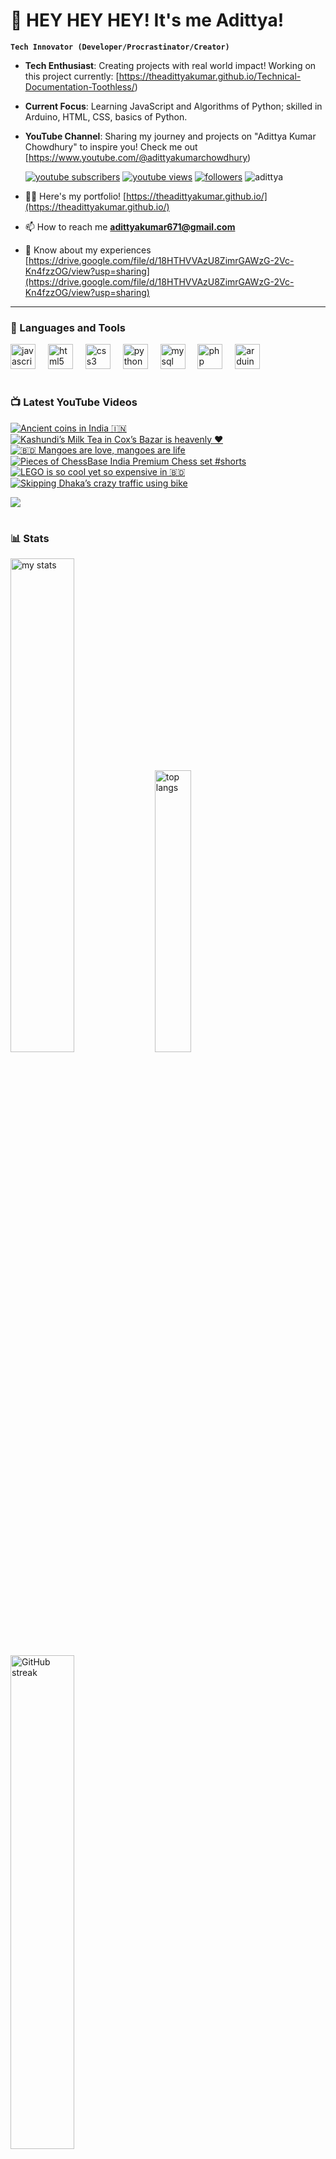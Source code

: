 # 👑 HEY HEY HEY! It's me Adittya!

**`Tech Innovator (Developer/Procrastinator/Creator)`**

- **Tech Enthusiast**: Creating projects with real world impact! Working on this project currently: [https://theadittyakumar.github.io/Technical-Documentation-Toothless/)
- **Current Focus**: Learning JavaScript and Algorithms of Python; skilled in Arduino, HTML, CSS, basics of Python.
- **YouTube Channel**: Sharing my journey and projects on "Adittya Kumar Chowdhury" to inspire you! Check me out [https://www.youtube.com/@adittyakumarchowdhury) 

   <p align="left">
      <a href="https://www.youtube.com/channel/UCu68HfYtlcXFI7kNhnSdspA?sub_confirmation=1">
         <img alt="youtube subscribers" title="Subscribe to my YouTube channel" src="https://custom-icon-badges.demolab.com/youtube/channel/subscribers/UCu68HfYtlcXFI7kNhnSdspA?color=%23E05D44&label=SUBSCRIBE&logo=video&logoColor=white&style=for-the-badge&labelColor=CE4630"/></a> 
      <a href="https://www.youtube.com/c/adittyakumarchowdhury">
         <img alt="youtube views" title="YouTube views" src="https://custom-icon-badges.demolab.com/youtube/channel/views/UCu68HfYtlcXFI7kNhnSdspA?color=%23E1AD0E&logo=eye&logoColor=white&style=for-the-badge&labelColor=C79600"/></a> 
      <a href="https://github.com/TheAdittyaKumar?tab=followers">
         <img alt="followers" title="Follow me on Github" src="https://custom-icon-badges.demolab.com/github/followers/TheAdittyaKumar?color=236ad3&labelColor=1155ba&style=for-the-badge&logo=person-add&label=Follow&logoColor=white"/></a>
      <img src="https://komarev.com/ghpvc/?username=TheAdittyaKumar&label=Profile%20views&color=0e75b6&style=flat" alt="adittya" />
   </p>


- 👨‍💻 Here's my portfolio! [https://theadittyakumar.github.io/](https://theadittyakumar.github.io/)

- 📫 How to reach me **adittyakumar671@gmail.com**

- 📄 Know about my experiences [https://drive.google.com/file/d/18HTHVVAzU8ZimrGAWzG-2Vc-Kn4fzzOG/view?usp=sharing](https://drive.google.com/file/d/18HTHVVAzU8ZimrGAWzG-2Vc-Kn4fzzOG/view?usp=sharing)

---

### 🧰 Languages and Tools

<div align="left">
  <img src="https://cdn.jsdelivr.net/gh/devicons/devicon/icons/javascript/javascript-original.svg" height="40" alt="javascript logo"  />
  <img width="12" />
  <img src="https://cdn.jsdelivr.net/gh/devicons/devicon/icons/html5/html5-original.svg" height="40" alt="html5 logo"  />
  <img width="12" />
  <img src="https://cdn.jsdelivr.net/gh/devicons/devicon/icons/css3/css3-original.svg" height="40" alt="css3 logo"  />
  <img width="12" />
  <img src="https://cdn.jsdelivr.net/gh/devicons/devicon/icons/python/python-original.svg" height="40" alt="python logo"  />
  <img width="12" />
  <img src="https://cdn.jsdelivr.net/gh/devicons/devicon/icons/mysql/mysql-original.svg" height="40" alt="mysql logo"  />
  <img width="12" />
  <img src="https://cdn.jsdelivr.net/gh/devicons/devicon/icons/php/php-original.svg" height="40" alt="php logo"  />
  <img width="12" />
  <img src="https://cdn.jsdelivr.net/gh/devicons/devicon/icons/arduino/arduino-original.svg" height="40" alt="arduino logo"  />
</div>


#

### 📺 Latest YouTube Videos

<!-- BEGIN YOUTUBE-CARDS -->
[![Ancient coins in India 🇮🇳](https://ytcards.demolab.com/?id=tk-F2GattSg&title=Ancient+coins+in+India+%F0%9F%87%AE%F0%9F%87%B3&lang=en&timestamp=1749481144&background_color=%230d1117&title_color=%23ffffff&stats_color=%23dedede&max_title_lines=1&width=250&border_radius=5 "Ancient coins in India 🇮🇳")](https://www.youtube.com/watch?v=tk-F2GattSg)
[![Kashundi’s Milk Tea in Cox’s Bazar is heavenly ❤️](https://ytcards.demolab.com/?id=xL2cXxFaBSg&title=Kashundi%E2%80%99s+Milk+Tea+in+Cox%E2%80%99s+Bazar+is+heavenly+%E2%9D%A4%EF%B8%8F&lang=en&timestamp=1749425499&background_color=%230d1117&title_color=%23ffffff&stats_color=%23dedede&max_title_lines=1&width=250&border_radius=5 "Kashundi’s Milk Tea in Cox’s Bazar is heavenly ❤️")](https://www.youtube.com/watch?v=xL2cXxFaBSg)
[![🇧🇩 Mangoes are love, mangoes are life](https://ytcards.demolab.com/?id=GrM-KTn9YPg&title=%F0%9F%87%A7%F0%9F%87%A9+Mangoes+are+love%2C+mangoes+are+life&lang=en&timestamp=1749367727&background_color=%230d1117&title_color=%23ffffff&stats_color=%23dedede&max_title_lines=1&width=250&border_radius=5 "🇧🇩 Mangoes are love, mangoes are life")](https://www.youtube.com/watch?v=GrM-KTn9YPg)
[![Pieces of ChessBase India Premium Chess set #shorts](https://ytcards.demolab.com/?id=V1oJQ4PVcrE&title=Pieces+of+ChessBase+India+Premium+Chess+set+%23shorts&lang=en&timestamp=1749303391&background_color=%230d1117&title_color=%23ffffff&stats_color=%23dedede&max_title_lines=1&width=250&border_radius=5 "Pieces of ChessBase India Premium Chess set #shorts")](https://www.youtube.com/watch?v=V1oJQ4PVcrE)
[![LEGO is so cool yet so expensive in 🇧🇩](https://ytcards.demolab.com/?id=7-EGNM1Bl50&title=LEGO+is+so+cool+yet+so+expensive+in+%F0%9F%87%A7%F0%9F%87%A9&lang=en&timestamp=1749246592&background_color=%230d1117&title_color=%23ffffff&stats_color=%23dedede&max_title_lines=1&width=250&border_radius=5 "LEGO is so cool yet so expensive in 🇧🇩")](https://www.youtube.com/watch?v=7-EGNM1Bl50)
[![Skipping Dhaka’s crazy traffic using bike](https://ytcards.demolab.com/?id=ehtFuugZ9g0&title=Skipping+Dhaka%E2%80%99s+crazy+traffic+using+bike&lang=en&timestamp=1749073034&background_color=%230d1117&title_color=%23ffffff&stats_color=%23dedede&max_title_lines=1&width=250&border_radius=5 "Skipping Dhaka’s crazy traffic using bike")](https://www.youtube.com/watch?v=ehtFuugZ9g0)
<!-- END YOUTUBE-CARDS -->

[<img src="https://custom-icon-badges.demolab.com/badge/-Subscribe%20For%20More-red?style=for-the-badge&logo=video&logoColor=white"/>](https://www.youtube.com/channel/UCu68HfYtlcXFI7kNhnSdspA?sub_confirmation=1)

#

### 📊 Stats

<div align="left">
  <img alt="my stats" width="45%" src="https://github-readme-stats.vercel.app/api?username=TheAdittyaKumar&show_icons=true&hide_border=true&theme=vision-friendly-dark" />
  <img alt="top langs" width="34%" src="https://github-readme-stats.vercel.app/api/top-langs/?username=TheAdittyaKumar&layout=compact&hide_border=true&theme=vision-friendly-dark" />
  <img alt="GitHub streak" width="45%" src="https://github-readme-streak-stats.herokuapp.com/?user=TheAdittyaKumar&theme=vision-friendly-dark&hide_border=true" />

</div>



<!-- ![GitHub Streak](https://streak-stats.demolab.com?user=TheAdittyaKumar&theme=swift&border_radius=4.5) -->
#

